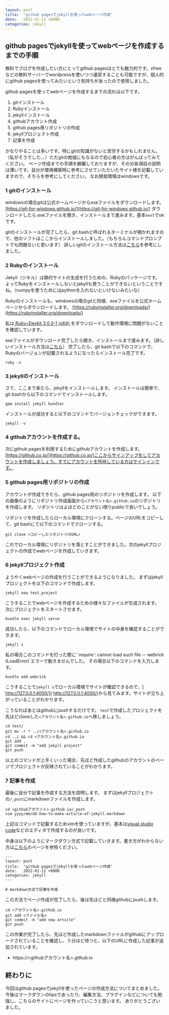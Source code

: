 ```yaml
---
layout: post
title:  "github pagesでjekyllを使ったwebページ作成"
date:   2022-01-12 +0900
categories: jekyll 
---
```


## github pagesでjekyllを使ってwebページを作成するまでの手順
無料でブログを作成したい方にとってgithub pagesはとても魅力的です。xfreeなどの無料サーバーでwordpressを使いつつ運営することも可能ですが、個人的にgithub pagesを使ってみたいという気持ちがあったので使用しました。

github pagesを使ってwebページを作成するまでの流れは以下です。
1. gitインストール
2. Rubyインストール
3. jekyllインストール
4. githubアカウント作成
5. github pages用リポジトリの作成
6. jekyllプロジェクト作成
7. 記事を作成

かなりやることは多いです。特にgitの知識がないと苦労するかもしれません。（私がそうでした、、）ただgitの勉強にもなるので初心者の方はがんばってみてください。
ページ作成までの手順を網羅しておりますが、その分各項目の説明は薄いです。自分が環境構築時に参考にさせていただいたサイト様を記載していますので、そちらを参考にしてください。
なお開発環境はwindowsです。


### 1 gitのインストール
windowsの場合gitは公式ホームページからexeファイルをダウンロードします。
[https://git-for-windows.github.io/](https://git-for-windows.github.io/)
ダウンロードしたら.exeファイルを開き、インストールまで進みます。基本`next`でokです。

gitのインストールが完了したら、git bashと呼ばれるターミナルが開かれますので、他のソフトはここからインストールしました。（もちろんコマンドプロンプトでも問題ないと思います）
詳しいgitのインストール方法は[こちら](https://prog-8.com/docs/git-env-win)を参考にしました。


### 2 Rubyのインストール
Jekyll（ジキル）は静的サイトの生成を行うための、Rubyのパッケージです。よってRubyをインストールしないとjekyllも使うことができないということですね。（numpyを使うためにはpythonを入れないといけないみたいな）

Rubyのインストールも、windowsの場合gitと同様、exeファイルを公式ホームページからダウンロードします。
[https://rubyinstaller.org/downloads/](https://rubyinstaller.org/downloads/)

私は[ Ruby+Devkit 3.0.3-1 (x64) ](https://github.com/oneclick/rubyinstaller2/releases/download/RubyInstaller-3.0.3-1/rubyinstaller-devkit-3.0.3-1-x64.exe)をダウンロードして動作環境に問題がないことを確認しています。

exeファイルがダウンロード完了したら開き、インストールまで進みます。（詳しいインストール方法は[こちら](https://prog-8.com/docs/ruby-env-win)）
完了したら、git bashで以下のコマンドで、Rubyのバージョンが記載されるようになったらインストール完了です。

    ruby -v

### 3 jekyllのインストール
さて、ここまで来たら、jekyllをインストールします。
インストールは簡単で、git bashから以下のコマンドでインストールします。

    gem install jekyll bundler
インストールが成功すると以下のコマンドでバージョンチェックができます。

    jekyll -v

### 4 githubアカウントを作成する。
次にgithub pagesを利用するためにgithubアカウントを作成します。
[https://github.co.jp/](https://github.co.jp/)ここからサインアップをしてアカウントを作成しましょう。すでにアカウントを所持している方はサインインです。

### 5 github pages用リポジトリの作成
アカウントが作成できたら、github pages用のリポジトリを作成します。
以下の画像のようにリポジトリ作成画面から`<アカウント名>.github.io`のリポジトリを作成します。
リポジトリはよほどのことがない限りpublicで良いでしょう。

リポジトリを作成したらローカル環境にクローンする。ページのURLをコピーして、git bashにて以下のコマンドでクローンする。
    
    git clone <コピーしたリポジトリのURL>

これでローカル環境にリポジトリを落とすことができました。次のjekyllプロジェクトの作成でwebページを作成していきます。

### 6 jekyllプロジェクト作成
ようやくwebページの作成を行うことができるようになりました。
まずはjekyllプロジェクトを以下のコマンドで作成します。
    
    jekyll new test_project

こうすることでwebページを作成するための様々なファイルが生成されます。
次にプロジェクトをスタートさせます。
    
    bundle exec jekyll serve

成功したら、以下のコマンドでローカル環境でサイトの中身を確認することができます。
    
    jekyll s

私の場合このコマンドを打った際に``require': cannot load such file -- webrick (LoadError)`エラーで動きませんでした。
その場合以下のコマンドを入力します。

    bundle add webrick

こうすることで`jekyll s`でローカル環境でサイトが確認できるので、[ http://127.0.0.1:4000/]( http://127.0.0.1:4000/)から見てみます。サイトが立ち上がっていることがわかります。

こうなればあとはgithubにpushするだけです。
`test`で作成したプロジェクトを先ほどcloneした`<アカウント名>.github.io`へ移しましょう。
    
    cd test/
    git mv -r * ../<アカウント名>.github.io
    cd ../ && cd <アカウント名>.github.io
    git add .
    git commit -m "add jekyll project"
    git push

以上のコマンドが上手くいった場合、先ほど作成したgithubのアカウントのページでプロジェクトが反映されていることがわかります。

### 7 記事を作成
最後に自分で記事を作成する方法を説明します。
まずはjekyllプロジェクトの`/_post`にmarkdownファイルを作成します。
    
    cd <githubアカウント>.github.io/_post
    vim yyyy/mm/dd-how-to-make-article-of-jekyll.markdown

上記はコマンドで記載するためvimを使っていますが、基本は[visual studio code](https://azure.microsoft.com/ja-jp/products/visual-studio-code/)などのエディタで作成するのが良いです。

中身は以下のようにマークダウン方式で記載していきます。書き方がわからない方は[こちら](https://qiita.com/tbpgr/items/989c6badefff69377da7)のページを参照ください。

```
---
layout: post
title:  "github pagesでjekyllを使ったwebページ作成"
date:   2022-01-12 +0900
categories: jekyll 
---

# markdown方式で記事を作成
```
この方法でページ作成が完了したら、後は先ほどと同様githubにpushします。

    cd <アカウント名>.github.io
    git add <ファイル名>
    git commit -m "add new article"
    git push

この作業が完了したら、先ほど作成したmarkdownファイルがgithubにアップロードされていることを確認し、５分ほど待つと、以下のURLに作成した記事が追加されています。

- https://<githubアカウント名>.github.io

## 終わりに
今回はgithub pagesでjekyllを使ったページの作成方法についてまとめました。
今後はマークダウンのtipsであったり、編集方法、プラグインなどについても勉強し、こちらのサイトにページを作っていこうと思います。
ありがとうございました。
